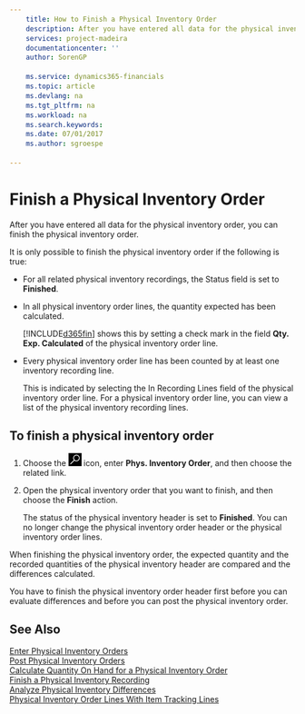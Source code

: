 ```yaml
---
    title: How to Finish a Physical Inventory Order
    description: After you have entered all data for the physical inventory order, you can finish the physical inventory order.
    services: project-madeira
    documentationcenter: ''
    author: SorenGP

    ms.service: dynamics365-financials
    ms.topic: article
    ms.devlang: na
    ms.tgt_pltfrm: na
    ms.workload: na
    ms.search.keywords:
    ms.date: 07/01/2017
    ms.author: sgroespe

---
```

# Finish a Physical Inventory Order
After you have entered all data for the physical inventory order, you can finish the physical inventory order.  

It is only possible to finish the physical inventory order if the following is true:  

- For all related physical inventory recordings, the Status field is set to **Finished**.  
- In all physical inventory order lines, the quantity expected has been calculated.  

    [!INCLUDE[d365fin](../../includes/d365fin_md.md)] shows this by setting a check mark in the field **Qty. Exp. Calculated** of the physical inventory order line.  

- Every physical inventory order line has been counted by at least one inventory recording line.  

    This is indicated by selecting the In Recording Lines field of the physical inventory order line. For a physical inventory order line, you can view a list of the physical inventory recording lines.  

## To finish a physical inventory order  

1.  Choose the ![Search for Page or Report](../../media/ui-search/search_small.png "Search for Page or Report icon") icon, enter **Phys. Inventory Order**, and then choose the related link.  
2.  Open the physical inventory order that you want to finish, and then choose the **Finish** action.  

    The status of the physical inventory header is set to **Finished**. You can no longer change the physical inventory order header or the physical inventory order lines.  

When finishing the physical inventory order, the expected quantity and the recorded quantities of the physical inventory header are compared and the differences calculated.  

You have to finish the physical inventory order header first before you can evaluate differences and before you can post the physical inventory order.  

## See Also  
 [Enter Physical Inventory Orders](how-to-enter-physical-inventory-orders.md)   
 [Post Physical Inventory Orders](how-to-post-physical-inventory-orders.md)   
 [Calculate Quantity On Hand for a Physical Inventory Order](how-to-calculate-quantity-on-hand-for-a-physical-inventory-order.md)   
 [Finish a Physical Inventory Recording](how-to-finish-a-physical-inventory-recording.md)   
 [Analyze Physical Inventory Differences](how-to-analyze-physical-inventory-differences.md)   
 [Physical Inventory Order Lines With Item Tracking Lines](physical-inventory-order-lines-with-item-tracking-lines.md)
